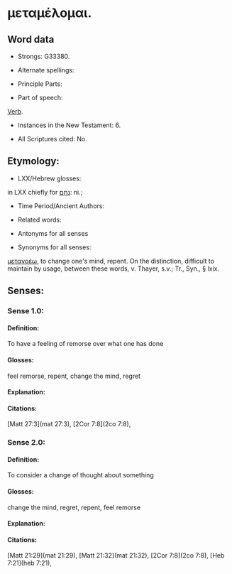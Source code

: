 # μεταμέλομαι.

<!-- Status: S2=NeedsReview -->
<!-- Lexica used for edits: BDAG, FFM, LN, A-S -->

## Word data

* Strongs: G33380.

* Alternate spellings:

* Principle Parts: 

* Part of speech: 

[Verb](http://ugg.readthedocs.io/en/latest/verb.html).

* Instances in the New Testament: 6.

* All Scriptures cited: No.

## Etymology: 

* LXX/Hebrew glosses: 

in LXX chiefly for [נחם](//en-uhl/H5162): ni.;

* Time Period/Ancient Authors: 

* Related words: 

* Antonyms for all senses

* Synonyms for all senses: 

 [μετανοέω](../G33400/01.md), to change one's mind, repent. On the distinction, difficult to maintain by usage, between these words, v. Thayer, s.v.; Tr., Syn., § lxix.

## Senses: 

### Sense 1.0:

#### Definition: 

To have a feeling of remorse over what one has done

#### Glosses:

feel remorse, repent, change the mind, regret

#### Explanation:

#### Citations:

 [Matt 27:3](mat 27:3),  [2Cor 7:8](2co 7:8), 



### Sense 2.0:

#### Definition: 

To consider a change of thought about something

#### Glosses:

change the mind, regret, repent, feel remorse

#### Explanation:

#### Citations:

 [Matt 21:29](mat 21:29),  [Matt 21:32](mat 21:32),  [2Cor 7:8](2co 7:8),  [Heb 7:21](heb 7:21), 


